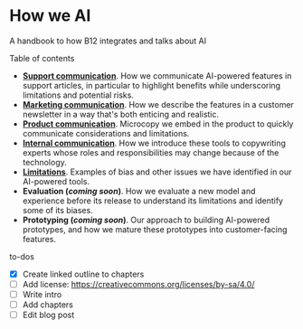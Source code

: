 # How we AI
A handbook to how B12 integrates and talks about AI

Table of contents
  - **[Support communication](support.md)**. How we communicate AI-powered features in support articles, in particular to highlight benefits while underscoring limitations and potential risks.
  - **[Marketing communication](marketing.md)**. How we describe the features in a customer newsletter in a way that's both enticing and realistic.
  - **[Product communication](product.md)**. Microcopy we embed in the product to quickly communicate considerations and limitations.
  - **[Internal communication](experts.md)**. How we introduce these tools to copywriting experts whose roles and responsibilities may change because of the technology.
  - **[Limitations](limitations.md)**. Examples of bias and other issues we have identified in our AI-powered tools.
  - **Evaluation (*coming soon*)**. How we evaluate a new model and experience before its release to understand its limitations and identify some of its biases.
  - **Prototyping (*coming soon*)**. Our approach to building AI-powered prototypes, and how we mature these prototypes into customer-facing features.

to-dos
- [x] Create linked outline to chapters
- [ ] Add license: https://creativecommons.org/licenses/by-sa/4.0/
- [ ] Write intro
- [ ] Add chapters
- [ ] Edit blog post
